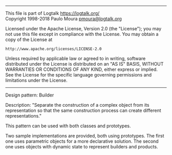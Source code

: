 ________________________________________________________________________

This file is part of Logtalk <https://logtalk.org/>  
Copyright 1998-2018 Paulo Moura <pmoura@logtalk.org>

Licensed under the Apache License, Version 2.0 (the "License");
you may not use this file except in compliance with the License.
You may obtain a copy of the License at

    http://www.apache.org/licenses/LICENSE-2.0

Unless required by applicable law or agreed to in writing, software
distributed under the License is distributed on an "AS IS" BASIS,
WITHOUT WARRANTIES OR CONDITIONS OF ANY KIND, either express or implied.
See the License for the specific language governing permissions and
limitations under the License.
________________________________________________________________________


Design pattern:
	Builder

Description:
	"Separate the construction of a complex object from its
	representation so that the same construction process can
	create different representations."

This pattern can be used with both classes and prototypes.

Two sample implementations are provided, both using prototypes. The first
one uses parametric objects for a more declarative solution. The second
one uses objects with dynamic state to represent builders and products.
